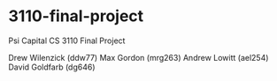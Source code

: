 # 3110-final-project
Psi Capital CS 3110 Final Project

Drew Wilenzick (ddw77)
Max Gordon (mrg263)
Andrew Lowitt (ael254)
David Goldfarb (dg646)
